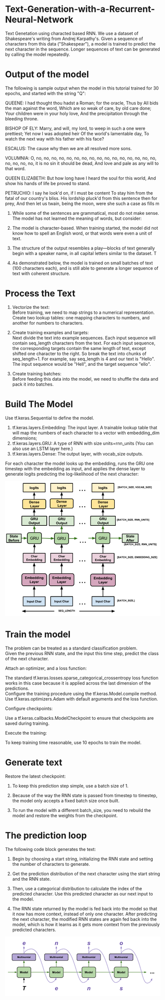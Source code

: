 # Text-Generation-with-a-Recurrent-Neural-Network
Text Genetation using characted based RNN.  We use a dataset of Shakespeare's writing from Andrej Karpathy's. Given a sequence of characters from this data ("Shakespear"), a model is trained to predict the next character in the sequence. Longer sequences of text can be generated by calling the model repeatedly.

# Output of the model
The following is sample output when the model in this tutorial trained for 30 epochs, and started with the string "Q":

QUEENE:
I had thought thou hadst a Roman; for the oracle,
Thus by All bids the man against the word,
Which are so weak of care, by old care done;
Your children were in your holy love,
And the precipitation through the bleeding throne.

BISHOP OF ELY:
Marry, and will, my lord, to weep in such a one were prettiest;
Yet now I was adopted heir
Of the world's lamentable day,
To watch the next way with his father with his face?

ESCALUS:
The cause why then we are all resolved more sons.

VOLUMNIA:
O, no, no, no, no, no, no, no, no, no, no, no, no, no, no, no, no, no, no, no, no, it is no sin it should be dead,
And love and pale as any will to that word.

QUEEN ELIZABETH:
But how long have I heard the soul for this world,
And show his hands of life be proved to stand.

PETRUCHIO:
I say he look'd on, if I must be content
To stay him from the fatal of our country's bliss.
His lordship pluck'd from this sentence then for prey,
And then let us twain, being the moon,
were she such a case as fills m

1. While some of the sentences are grammatical, most do not make sense. The model has not learned the meaning of words, but consider:

2. The model is character-based. When training started, the model did not know how to spell an English word, or that words were even a unit of text.

3. The structure of the output resembles a play—blocks of text generally begin with a speaker name, in all capital letters similar to the dataset.
T
4. As demonstrated below, the model is trained on small batches of text (100 characters each), and is still able to generate a longer sequence of text with coherent structure.

# Process the Text
1. Vectorize the text:   
  Before training, we need to map strings to a numerical representation. Create two lookup tables: one mapping characters to numbers, and another for numbers to characters.
2. Create training examples and targets:  
  Next divide the text into example sequences. 
  Each input sequence will contain seq_length characters from the text.
  For each input sequence, the corresponding targets contain the same length of text, except shifted one character to the right.
  So break the text into chunks of seq_length+1. 
  For example, say seq_length is 4 and our text is "Hello". The input sequence would be "Hell", and the target sequence "ello".
  
3. Create training batches:  
  Before feeding this data into the model, we need to shuffle the data and pack it into batches.

# Build The Model
Use tf.keras.Sequential to define the model. 

1. tf.keras.layers.Embedding: The input layer. A trainable lookup table that will map the numbers of each character to a vector with embedding_dim dimensions;
2. tf.keras.layers.GRU: A type of RNN with size units=rnn_units (You can also use an LSTM layer here.)
3. tf.keras.layers.Dense: The output layer, with vocab_size outputs.

For each character the model looks up the embedding, runs the GRU one timestep with the embedding as input, and applies the dense layer to generate logits predicting the log-likelihood of the next character:

![alt text](https://github.com/MedentzidisCharalampos/Text-Generation-with-a-Recurrent-Neural-Network/blob/main/model_architecture.png)

# Train the model

The problem can be treated as a standard classification problem.     
Given the previous RNN state, and the input this time step, predict the class of the next character.

Attach an optimizer, and a loss function: 

The standard tf.keras.losses.sparse_categorical_crossentropy loss function works in this case because it is applied across the last dimension of the predictions.    
Configure the training procedure using the tf.keras.Model.compile method.  
Use tf.keras.optimizers.Adam with default arguments and the loss function.

Configure checkpoints:

Use a tf.keras.callbacks.ModelCheckpoint to ensure that checkpoints are saved during training.

Execute the training:

To keep training time reasonable, use 10 epochs to train the model.

# Generate text
Restore the latest checkpoint:  

1. To keep this prediction step simple, use a batch size of 1.

2. Because of the way the RNN state is passed from timestep to timestep, the model only accepts a fixed batch size once built.

3. To run the model with a different batch_size, you need to rebuild the model and restore the weights from the checkpoint.

# The prediction loop

The following code block generates the text:

1. Begin by choosing a start string, initializing the RNN state and setting the number of characters to generate.

2. Get the prediction distribution of the next character using the start string and the RNN state.

3. Then, use a categorical distribution to calculate the index of the predicted character. Use this predicted character as our next input to the model.

4. The RNN state returned by the model is fed back into the model so that it now has more context, instead of only one character. After predicting the next character, the modified RNN states are again fed back into the model, which is how it learns as it gets more context from the previously predicted characters.

![alt text](https://github.com/MedentzidisCharalampos/Text-Generation-with-a-Recurrent-Neural-Network/blob/main/prediction_loop.png)
